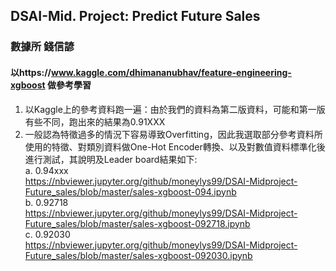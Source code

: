 ## DSAI-Mid. Project: Predict Future Sales ##
### 數據所 錢信諺 ###
#### 以https://www.kaggle.com/dhimananubhav/feature-engineering-xgboost 做參考學習

1. 以Kaggle上的參考資料跑一遍：由於我們的資料為第二版資料，可能和第一版有些不同，跑出來的結果為0.91XXX
2. 一般認為特徵過多的情況下容易導致Overfitting，因此我選取部分參考資料所使用的特徵、對類別資料做One-Hot Encoder轉換、以及對數值資料標準化後進行測試，其說明及Leader board結果如下:  
    a. 0.94xxx  
    https://nbviewer.jupyter.org/github/moneylys99/DSAI-Midproject-Future_sales/blob/master/sales-xgboost-094.ipynb  
    b. 0.92718  
    https://nbviewer.jupyter.org/github/moneylys99/DSAI-Midproject-Future_sales/blob/master/sales-xgboost-092718.ipynb  
    c. 0.92030  
    https://nbviewer.jupyter.org/github/moneylys99/DSAI-Midproject-Future_sales/blob/master/sales-xgboost-092030.ipynb

